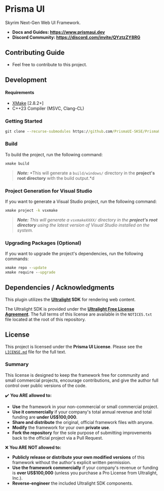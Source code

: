 ﻿# Prisma UI

Skyrim Next-Gen Web UI Framework.

- **Docs and Guides: https://www.prismaui.dev**
- **Discord Community: https://discord.com/invite/QYztzZY8RG**

## Contributing Guide

- Feel free to contribute to this project.

## Development

#### Requirements

- [XMake](https://xmake.io) [2.8.2+]
- C++23 Compiler (MSVC, Clang-CL)

### Getting Started

```bat
git clone --recurse-submodules https://github.com/PrismaUI-SKSE/PrismaUI.git
```

### Build

To build the project, run the following command:

```bat
xmake build
```

> **_Note:_** *This will generate a `build/windows/` directory in the **project's root directory** with the build output.*d

### Project Generation for Visual Studio

If you want to generate a Visual Studio project, run the following command:

```bat
xmake project -k vsxmake
```

> **_Note:_** _This will generate a `vsxmakeXXXX/` directory in the **project's root directory** using the latest version of Visual Studio installed on the system._

### Upgrading Packages (Optional)

If you want to upgrade the project's dependencies, run the following commands:

```bat
xmake repo --update
xmake require --upgrade
```

## Dependencies / Acknowledgments

This plugin utilizes the **[Ultralight](https://ultralig.ht) SDK** for rendering web content.

The Ultralight SDK is provided under the **[Ultralight Free License Agreement](https://ultralig.ht/free-license/LICENSE.txt)**. The full terms of this license are available in the `NOTICES.txt` file located at the root of this repository.

## License

This project is licensed under the **Prisma UI License**. Please see the [`LICENSE.md`](LICENSE.md) file for the full text.

### Summary

This license is designed to keep the framework free for community and small commercial projects, encourage contributions, and give the author full control over public versions of the code.

✔️ **You ARE allowed to:**
*   **Use** the framework in your non-commercial or small commercial project.
*   **Use it commercially** if your company's total annual revenue and total funding are **under US$100,000**.
*   **Share and distribute** the original, official framework files with anyone.
*   **Modify** the framework for your own **private use**.
*   **Fork the repository** for the sole purpose of submitting improvements back to the official project via a Pull Request.

❌ **You ARE NOT allowed to:**
*   **Publicly release or distribute your own modified versions** of this framework without the author's explicit written permission.
*   **Use the framework commercially** if your company's revenue or funding is **over US$100,000** (unless you purchase a Pro License from Ultralight, Inc.).
*   **Reverse-engineer** the included Ultralight SDK components.

